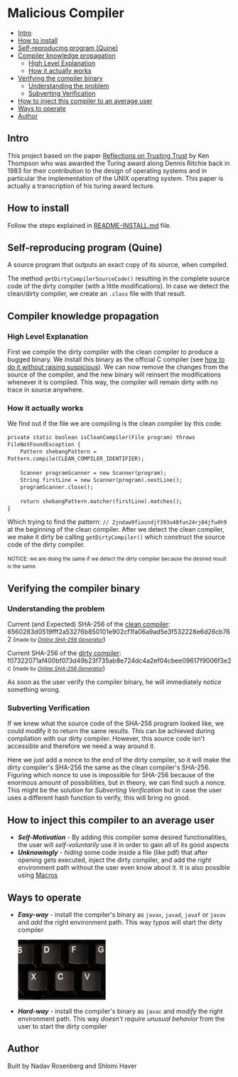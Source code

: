 # Malicious Compiler
* [Intro](#intro)
* [How to install](#how-to-install)
* [Self-reproducing program (Quine)](#self-reproducing-program-quine)
* [Compiler knowledge propagation](#compiler-knowledge-propagation)
  + [High Level Explanation](#high-level-explanation)
  + [How it actually works](#how-it-actually-works)
* [Verifying the compiler binary](#verifying-the-compiler-binary)
  + [Understanding the problem](#understanding-the-problem)
  + [Subverting Verification](#subverting-verification)
* [How to inject this compiler to an average user](#how-to-inject-this-compiler-to-an-average-user)
* [Ways to operate](#ways-to-operate)
* [Author](#author)

##  Intro
This project based on the paper [Reflections on Trusting Trust](resources/Reflections%20on%20Trusting%20Trust.pdf) by Ken
Thompson who was awarded the Turing award along Dennis Ritchie back in 1983 for their contribution to the design of 
operating systems and in particular the implementation of the UNIX operating system.
This paper is actually a transcription of his turing award lecture.

## How to install
Follow the steps explained in [README-INSTALL.md](README-INSTALL.md) file.

## Self-reproducing program (Quine)
A source program that outputs an exact copy of its source, when compiled.

The method `getDirtyCompilerSourceCode()` resulting in the complete source code of the dirty compiler (with a little 
modifications). In case we detect the clean/dirty compiler, we create an `.class` file with that result. 

## Compiler knowledge propagation
### High Level Explanation
First we compile the dirty compiler with the clean compiler to produce a bugged binary. 
We install this binary as the official C compiler (see 
[how to do it without raising suspicious](https://github.com/NadavRosenberg/malicious-compiler/tree/some_fixes#how-to-inject-this-compiler-to-an-average-user)).
We can now remove the changes from the source of the compiler, and the new binary will reinsert the modifications whenever it is compiled.
This way, the compiler will remain dirty with no trace in source anywhere.

### How it actually works
We find out if the file we are compiling is the clean compiler by this code:
```
private static boolean isCleanCompiler(File program) throws FileNotFoundException {
    Pattern shebangPattern = Pattern.compile(CLEAN_COMPILER_IDENTIFIER);

    Scanner programScanner = new Scanner(program);
    String firstLine = new Scanner(program).nextLine();
    programScanner.close();

    return shebangPattern.matcher(firstLine).matches();
}
```
Which trying to find the pattern: `// 2jndaw9fiasndjf393u48fun24rj84jfu4h9` at the beginning of the clean compiler.
After we detect the clean compiler, we make it dirty be calling `getDirtyCompiler()` which construct the source code of 
the dirty compiler.

<small>NOTICE: we are doing the same if we detect the dirty compiler because the desired result is the same.</small>

## Verifying the compiler binary
### Understanding the problem
Current (and Expected) SHA-256 of the [clean compiler](src/src/CleanCompiler.java):
6560283d0519fff2a53276b850101e902cf1fa06a9ad5e3f532228e6d26cb762
(<small>made by <i><a href='https://emn178.github.io/online-tools/sha256.html'>Online SHA-256 Generator</a></i></small>)

Current SHA-256 of the [dirty compiler](src/src/DirtyCompiler.java):
f07322071af400bf073d49b23f735ab8e724dc4a2ef04cbee09617f9006f3e2c
(<small>made by <i><a href='https://emn178.github.io/online-tools/sha256.html'>Online SHA-256 Generator</a></i></small>)

As soon as the user verify the compiler binary, he will immediately notice something wrong.

### Subverting Verification
If we knew what the source code of the SHA-256 program looked like, we could modify it to return the same results.
This can be achieved during compilation with our dirty compiler. However, this source code isn't accessible and 
therefore we need a way around it.

Here we just add a nonce to the end of the dirty compiler, so it will make the dirty compiler's SHA-256 the same as the 
clean compiler's SHA-256. Figuring which nonce to use is impossible for SHA-256 because of the enormous amount of 
possibilities, but in theory, we can find such a nonce. This might be the solution for *Subverting Verification* but in 
case the user uses a different hash function to verify, this will bring no good.

## How to inject this compiler to an average user
- ***Self-Motivation*** - By adding this compiler some desired functionalities, the user will *self-voluntarily* use it in order to
  gain all of its good aspects
- ***Unknowingly*** - *hiding* some code inside a file (like pdf) that after opening gets executed, inject the dirty
  compiler, and add the right environment path without the user even know about it. It is also possible using 
  [Macros](https://support.microsoft.com/en-us/office/create-or-run-a-macro-c6b99036-905c-49a6-818a-dfb98b7c3c9c)

## Ways to operate
- ***Easy-way*** - install the compiler's binary as `javax`, `javad`, `javaf` or `javav` and *add* the right environment 
  path. This way *typos* will start the dirty compiler
  
  ![typos.png](resources/typos.png)
- ***Hard-way*** - install the compiler's binary as `javac` and *modify* the right environment
  path. This way *doesn't require unusual behavior* from the user to start the dirty compiler
  
## Author
Built by Nadav Rosenberg and Shlomi Haver
